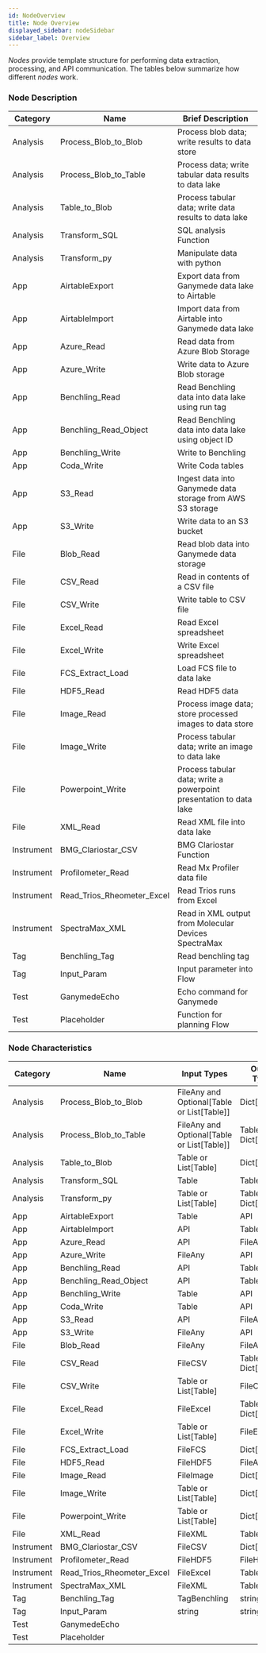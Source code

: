 ```yaml
---
id: NodeOverview
title: Node Overview
displayed_sidebar: nodeSidebar
sidebar_label: Overview
---
```


_Nodes_ provide template structure for performing data extraction, processing, and API communication.  The tables below summarize how different _nodes_ work.

### Node Description

| Category   | Name                       | Brief Description                                                  |
|------------|----------------------------|--------------------------------------------------------------------|
| Analysis   | Process_Blob_to_Blob       | Process blob data; write results to data store                     |
| Analysis   | Process_Blob_to_Table      | Process data; write tabular data results to data lake              |
| Analysis   | Table_to_Blob              | Process tabular data; write data results to data lake              |
| Analysis   | Transform_SQL              | SQL analysis Function                                              |
| Analysis   | Transform_py               | Manipulate data with python                                        |
| App        | AirtableExport             | Export data from Ganymede data lake to Airtable                    |
| App        | AirtableImport             | Import data from Airtable into Ganymede data lake                  |
| App        | Azure_Read                 | Read data from Azure Blob Storage                                  |
| App        | Azure_Write                | Write data to Azure Blob storage                                   |
| App        | Benchling_Read             | Read Benchling data into data lake using run tag                   |
| App        | Benchling_Read_Object      | Read Benchling data into data lake using object ID                 |
| App        | Benchling_Write            | Write to Benchling                                                 |
| App        | Coda_Write                 | Write Coda tables                                                  |
| App        | S3_Read                    | Ingest data into Ganymede data storage from AWS S3 storage         |
| App        | S3_Write                   | Write data to an S3 bucket                                         |
| File       | Blob_Read                  | Read blob data into Ganymede data storage                          |
| File       | CSV_Read                   | Read in contents of a CSV file                                     |
| File       | CSV_Write                  | Write table to CSV file                                            |
| File       | Excel_Read                 | Read Excel spreadsheet                                             |
| File       | Excel_Write                | Write Excel spreadsheet                                            |
| File       | FCS_Extract_Load           | Load FCS file to data lake                                         |
| File       | HDF5_Read                  | Read HDF5 data                                                     |
| File       | Image_Read                 | Process image data; store processed images to data store           |
| File       | Image_Write                | Process tabular data; write an image to data lake                  |
| File       | Powerpoint_Write           | Process tabular data; write a powerpoint presentation to data lake |
| File       | XML_Read                   | Read XML file into data lake                                       |
| Instrument | BMG_Clariostar_CSV         | BMG Clariostar Function                                            |
| Instrument | Profilometer_Read          | Read Mx Profiler data file                                         |
| Instrument | Read_Trios_Rheometer_Excel | Read Trios runs from Excel                                         |
| Instrument | SpectraMax_XML             | Read in XML output from Molecular Devices SpectraMax               |
| Tag        | Benchling_Tag              | Read benchling tag                                                 |
| Tag        | Input_Param                | Input parameter into Flow                                          |
| Test       | GanymedeEcho               | Echo command for Ganymede                                          |
| Test       | Placeholder                | Function for planning Flow                                         |

### Node Characteristics

| Category   | Name                       | Input Types                                | Output Types         | Is Editable   |
|------------|----------------------------|--------------------------------------------|----------------------|---------------|
| Analysis   | Process_Blob_to_Blob       | FileAny and Optional[Table or List[Table]] | Dict[FileAny]        | True          |
| Analysis   | Process_Blob_to_Table      | FileAny and Optional[Table or List[Table]] | Table or Dict[Table] | True          |
| Analysis   | Table_to_Blob              | Table or List[Table]                       | Dict[FileAny]        | True          |
| Analysis   | Transform_SQL              | Table                                      | Table                | True          |
| Analysis   | Transform_py               | Table or List[Table]                       | Table or Dict[Table] | True          |
| App        | AirtableExport             | Table                                      | API                  | False         |
| App        | AirtableImport             | API                                        | Table                | False         |
| App        | Azure_Read                 | API                                        | FileAny              | False         |
| App        | Azure_Write                | FileAny                                    | API                  | False         |
| App        | Benchling_Read             | API                                        | Table                | True          |
| App        | Benchling_Read_Object      | API                                        | Table                | True          |
| App        | Benchling_Write            | Table                                      | API                  | True          |
| App        | Coda_Write                 | Table                                      | API                  | True          |
| App        | S3_Read                    | API                                        | FileAny              | False         |
| App        | S3_Write                   | FileAny                                    | API                  | False         |
| File       | Blob_Read                  | FileAny                                    | FileAny              | True          |
| File       | CSV_Read                   | FileCSV                                    | Table or Dict[Table] | True          |
| File       | CSV_Write                  | Table or List[Table]                       | FileCSV              | True          |
| File       | Excel_Read                 | FileExcel                                  | Table or Dict[Table] | True          |
| File       | Excel_Write                | Table or List[Table]                       | FileExcel            | True          |
| File       | FCS_Extract_Load           | FileFCS                                    | Dict[Table]          | True          |
| File       | HDF5_Read                  | FileHDF5                                   | FileAny              | True          |
| File       | Image_Read                 | FileImage                                  | Dict[FileAny]        | True          |
| File       | Image_Write                | Table or List[Table]                       | Dict[FileAny]        | True          |
| File       | Powerpoint_Write           | Table or List[Table]                       | Dict[FileAny]        | True          |
| File       | XML_Read                   | FileXML                                    | Table                | True          |
| Instrument | BMG_Clariostar_CSV         | FileCSV                                    | Dict[Table]          | True          |
| Instrument | Profilometer_Read          | FileHDF5                                   | FileHDF5             | True          |
| Instrument | Read_Trios_Rheometer_Excel | FileExcel                                  | Table                | True          |
| Instrument | SpectraMax_XML             | FileXML                                    | Table                | True          |
| Tag        | Benchling_Tag              | TagBenchling                               | string               | False         |
| Tag        | Input_Param                | string                                     | string               | False         |
| Test       | GanymedeEcho               |                                            |                      | False         |
| Test       | Placeholder                |                                            |                      | False         |

